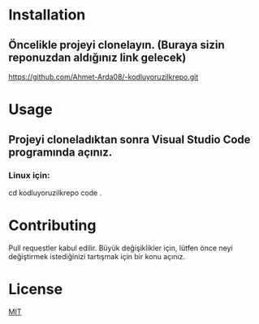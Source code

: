 # Installation
## Öncelikle projeyi clonelayın. (Buraya sizin reponuzdan aldığınız link gelecek)
https://github.com/Ahmet-Arda08/-kodluyoruzilkrepo.git

# Usage
## Projeyi cloneladıktan sonra Visual Studio Code programında açınız.
### Linux için:
cd kodluyoruzilkrepo
code .

# Contributing
Pull requestler kabul edilir. Büyük değişiklikler için, lütfen önce neyi değiştirmek istediğinizi tartışmak için bir konu açınız.

# License 
[MIT](https://choosealicense.com/licenses/mit/)